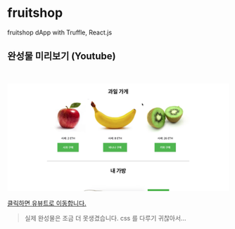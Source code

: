 # fruitshop
fruitshop dApp with Truffle, React.js

## 완성물 미리보기 (Youtube) ##
<br/>

[![Screenshot](project_preview.png)](https://www.youtube.com/watch?v=d3qjvLVfiZ4)

[클릭하면 유뷰트로 이동합니다.](https://www.youtube.com/watch?v=d3qjvLVfiZ4)

> 실제 완성물은 조금 더 못생겼습니다. css 를 다루기 귀찮아서...
